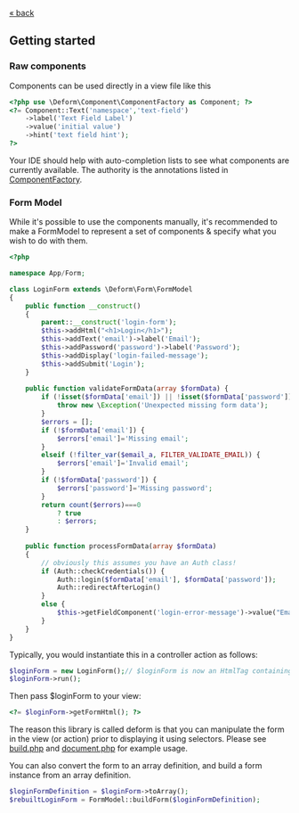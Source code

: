 [&laquo; back](../README.md)

## Getting started

### Raw components
Components can be used directly in a view file like this
```php
<?php use \Deform\Component\ComponentFactory as Component; ?>
<?= Component::Text('namespace','text-field')
    ->label('Text Field Label')
    ->value('initial value')
    ->hint('text field hint');
?>
```
Your IDE should help with auto-completion lists to see what components are currently
available. The authority is the annotations listed in [ComponentFactory](../src/Deform/Component/ComponentFactory.php).

### Form Model
While it's possible to use the components manually, it's recommended to make a FormModel to represent a set of
components & specify what you wish to do with them.
```php
<?php

namespace App/Form;

class LoginForm extends \Deform\Form\FormModel
{
    public function __construct() 
    {
        parent::__construct('login-form');
        $this->addHtml("<h1>Login</h1>");
        $this->addText('email')->label('Email');
        $this->addPassword('password')->label('Password');
        $this->addDisplay('login-failed-message');
        $this->addSubmit('Login');
    }
    
    public function validateFormData(array $formData) {
        if (!isset($formData['email']) || !isset($formData['password'])) {
            throw new \Exception('Unexpected missing form data');
        }
        $errors = [];
        if (!$formData['email']) {
            $errors['email']='Missing email';
        }
        elseif (!filter_var($email_a, FILTER_VALIDATE_EMAIL)) {
            $errors['email']='Invalid email';
        }
        if (!$formData['password']) {
            $errors['password']='Missing password';
        }
        return count($errors)===0 
            ? true 
            : $errors;
    }
    
    public function processFormData(array $formData) 
    {
        // obviously this assumes you have an Auth class!
        if (Auth::checkCredentials()) {
            Auth::login($formData['email'], $formData['password']);
            Auth::redirectAfterLogin()
        }
        else {
            $this->getFieldComponent('login-error-message')->value("Email or password was incorrect");
        }
    }
}
```

Typically, you would instantiate this in a controller action as follows:
```php
$loginForm = new LoginForm();// $loginForm is now an HtmlTag containing the form
$loginForm->run();
```
Then pass $loginForm to your view:
```php
<?= $loginForm->getFormHtml(); ?>
```

The reason this library is called deform is that you can manipulate the form in the view (or action) prior to displaying
it using selectors. Please see [build.php](../tests/_data/public/form/build.php)
and [document.php](../tests/_data/public/html/document.php) for example usage.

You can also convert the form to an array definition, and build a form instance from an array definition.
```php
$loginFormDefinition = $loginForm->toArray();
$rebuiltLoginForm = FormModel::buildForm($loginFormDefinition);
```
